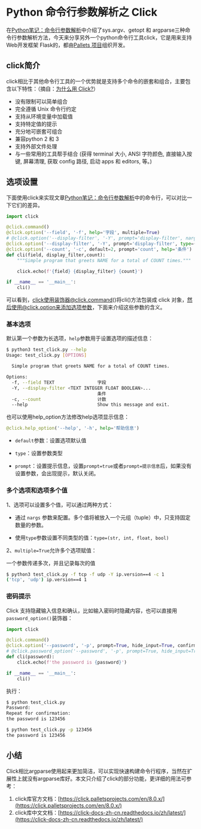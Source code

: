 # Python 命令行参数解析之 Click
在[Python笔记：命令行参数解析](https://blog.csdn.net/u010698107/article/details/116346563)中介绍了sys.argv、getopt 和 argparse三种命令行参数解析方法，今天来分享另外一个python命令行工具click，它是用来支持 Web开发框架 Flask的，都由[Pallets 项目](https://palletsprojects.com/)组织开发。

<!--more-->

## click简介
click相比于其他命令行工具的一个优势就是支持多个命令的嵌套和组合，主要包含以下特性：（摘自：[为什么用 Click?](https://click-docs-zh-cn.readthedocs.io/zh/latest/why.html)）
- 没有限制可以简单组合
- 完全遵循 Unix 命令行约定
- 支持从环境变量中加载值
- 支持特定值的提示
- 充分地可嵌套可组合
- 兼容python 2 和 3
- 支持外部文件处理
- 与一些常用的工具帮手结合 (获得 terminal 大小, ANSI 字符颜色, 直接输入按键, 屏幕清理, 获取 config 路径, 启动 apps 和 editors, 等。)



## 选项设置

下面使用click来实现文章[Python笔记：命令行参数解析](https://blog.csdn.net/u010698107/article/details/116346563)中的命令行，可以对比一下它们的差异。

```python
import click

@click.command()
@click.option('--field', '-f', help='字段', multiple=True)
# @click.option('--display-filter', '-Y', prompt='display-filter', nargs=2, help='条件')
@click.option('--display-filter', '-Y', prompt='display-filter', type=(str, int, float, bool), help='条件')
@click.option('--count', '-c', default=2, prompt='count', help='条件')
def cli(field, display_filter,count):
    """Simple program that greets NAME for a total of COUNT times."""

    click.echo(f'{field} {display_filter} {count}')

if __name__ == '__main__':
    cli()
```

可以看到，click使用装饰器@click.command()将cli()方法包装成 click 对象，然后使用@click.option来添加选项参数，下面来介绍这些参数的含义。

### 基本选项

默认第一个参数为长选项，`help`参数用于设置选项的描述信息：

```sh
$ python3 test_click.py --help
Usage: test_click.py [OPTIONS]

  Simple program that greets NAME for a total of COUNT times.

Options:
  -f, --field TEXT                字段
  -Y, --display-filter <TEXT INTEGER FLOAT BOOLEAN>...
                                  条件
  -c, --count                     计数
  --help                          Show this message and exit.
```

也可以使用help_option方法修改help选项显示信息：

```python
@click.help_option('--help', '-h', help='帮助信息')
```

- `default`参数：设置选项默认值
- `type`：设置参数类型

- `prompt`：设置提示信息，设置`prompt=true`或者`prompt=提示信息`后，如果没有设置参数，会出现提示，默认关闭。



### 多个选项和选项多个值

1、选项可以设置多个值，可以通过两种方式：

- 通过 `nargs` 参数来配置。多个值将被放入一个元组（tuple）中，只支持固定数量的参数。

- 使用`type`参数设置不同类型的值：`type=(str, int, float, bool)`

2、`multiple=True`允许多个选项赋值：

一个参数传递多次，并且记录每次的值

```sh
$ python3 test_click.py -f tcp -f udp -Y ip.version==4 -c 1 
('tcp', 'udp') ip.version==4 1
```

### 密码提示

Click 支持隐藏输入信息和确认，比如输入密码时隐藏内容，也可以直接用 `password_option()`装饰器：

```python
import click

@click.command()
@click.option('--password', '-p', prompt=True, hide_input=True, confirmation_prompt=True)
# @click.password_option('--password', '-p', prompt=True, hide_input=True, confirmation_prompt=True)
def cli(password):
    click.echo(f'the password is {password}')    

if __name__ == '__main__':
    cli()
```
执行：
```sh
$ python test_click.py
Password:
Repeat for confirmation:
the password is 123456

$ python test_click.py -p 123456
the password is 123456

```

## 小结

Click相比argparse使用起来更加简洁，可以实现快速构建命令行程序，当然在扩展性上就没有argparse库好。本文只介绍了click的部分功能，更详细的用法可参考：

1. click库官方文档：[https://click.palletsprojects.com/en/8.0.x/](https://click.palletsprojects.com/en/8.0.x/)
2. click库中文文档：[https://click-docs-zh-cn.readthedocs.io/zh/latest/](https://click-docs-zh-cn.readthedocs.io/zh/latest/)





